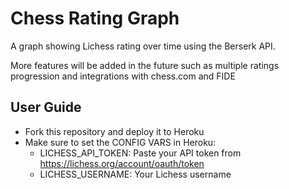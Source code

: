 # Chess Rating Graph

A graph showing Lichess rating over time using the Berserk API.

More features will be added in the future such as multiple ratings progression and integrations with chess.com and FIDE

## User Guide

- Fork this repository and deploy it to Heroku
- Make sure to set the CONFIG VARS in Heroku:
    - LICHESS_API_TOKEN: Paste your API token from https://lichess.org/account/oauth/token
    - LICHESS_USERNAME: Your Lichess username